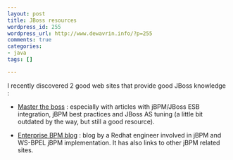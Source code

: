 ```yaml
--- 
layout: post
title: JBoss resources
wordpress_id: 255
wordpress_url: http://www.dewavrin.info/?p=255
comments: true
categories: 
- java
tags: []

---
```

I recently discovered 2 good web sites that provide good JBoss knowledge :

- [Master the boss](http://www.mastertheboss.com) : especially with articles with jBPM/JBoss ESB integration, jBPM best practices and JBoss AS tuning (a little bit outdated by the way, but still a good resource).

- [Enterprise BPM blog](http://enterprisebpm.blogspot.com/) : blog by a Redhat engineer involved in jBPM and WS-BPEL jBPM implementation. It has also links to other jBPM related sites.
